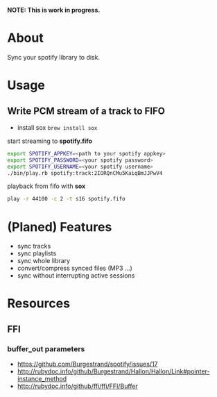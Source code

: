 **NOTE: This is work in progress.**

About
==========================
Sync your spotify library to disk.

Usage
==========================

Write PCM stream of a track to FIFO
--------------------------
* install sox `brew install sox`

start streaming to **spotify.fifo**

```bash
export SPOTIFY_APPKEY=<path to your spotify appkey>
export SPOTIFY_PASSWORD=<your spotify password>
export SPOTIFY_USERNAME=<your spotify username>
./bin/play.rb spotify:track:2IORQnCMu5KaiqBmJJPwV4
```

playback from fifo with **sox**

```bash
play -r 44100 -c 2 -t s16 spotify.fifo
```

(Planed) Features
==========================
* sync tracks
* sync playlists
* sync whole library
* convert/compress synced files (MP3 ...)
* sync without interrupting active sessions

Resources
==========================

FFI
--------------------------

### **buffer_out** parameters

* https://github.com/Burgestrand/spotify/issues/17
* http://rubydoc.info/github/Burgestrand/Hallon/Hallon/Link#pointer-instance_method
* http://rubydoc.info/github/ffi/ffi/FFI/Buffer
